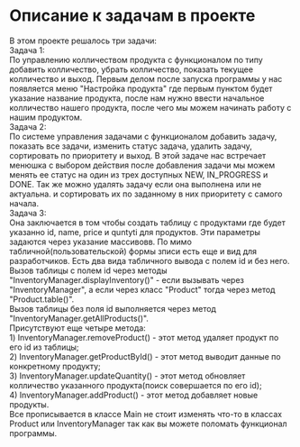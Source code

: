 # Описание к задачам в проекте
В этом проекте решалось три задачи:  
Задача 1:  
    По управлению колличеством продукта с функционалом по типу добавить колличество, убрать колличество, показать текущее колличество и выход. Первым делом после запуска программы у нас появляется меню "Настройка продукта" где первым пунктом будет указание название продукта, после нам нужно ввести начальное колличество нашего продукта, после чего мы можем начинать работу с нашим продуктом.  
Задача 2:  
  По системе управления задачами с функционалом добавить задачу, показать все задачи, изменить статус задача, удалить задачу, сортировать по приоритету и выход. В этой задаче нас встречает менюшка с выбором действия после добавления задачи мы можем менять ее статус на один из трех доступных NEW, IN_PROGRESS и DONE. Так же можно удалять задачу если она выполнена или не актуальна. и сортировать их по заданному в них приоритету с самого начала.  
Задача 3:  
  Она заключается в том чтобы создать таблицу с продуктами где будет указанно id, name, price и quntyti для продуктов. Эти параметры задаются через указание массивовв. По мимо табличной(пользовательской) формы зписи есть еще и вид для разработчиков. Есть два вида табличного вывода с полем id и без него.  
  Вызов таблицы с полем id через методы "InventoryManager.displayInventory()" - если вызывать через "InventoryManager", а если через класс "Product" тогда через метод "Product.table()".  
  Вызов таблицы без поля id выполняется через метод "InventoryManager.getAllProducts()".  
  Присутствуют еще четыре метода:  
    1) InventoryManager.removeProduct() - этот метод удаляет продукт по его id из таблицы;  
    2) InventoryManager.getProductById() - этот метод выводит данные по конкретному продукту;  
    3) InventoryManager.updateQuantity() - этот метод обновляет колличество указанного продукта(поиск совершается по его id);  
    4) InventoryManager.addProduct() - этот метод добавляет новые продукты.  
  Все прописывается в классе Main не стоит изменять что-то в классах Product или InventoryManager так как вы можете поломать функционал программы.  
